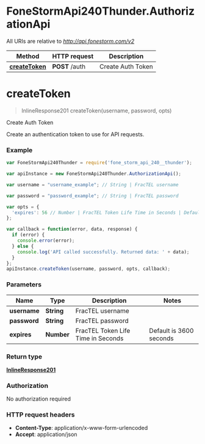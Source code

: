 # FoneStormApi240Thunder.AuthorizationApi

All URIs are relative to *http://api.fonestorm.com/v2*

Method | HTTP request | Description
------------- | ------------- | -------------
[**createToken**](AuthorizationApi.md#createToken) | **POST** /auth | Create Auth Token


<a name="createToken"></a>
# **createToken**
> InlineResponse201 createToken(username, password, opts)

Create Auth Token

Create an authentication token to use for API requests.

### Example
```javascript
var FoneStormApi240Thunder = require('fone_storm_api_240__thunder');

var apiInstance = new FoneStormApi240Thunder.AuthorizationApi();

var username = "username_example"; // String | FracTEL username

var password = "password_example"; // String | FracTEL password

var opts = { 
  'expires': 56 // Number | FracTEL Token Life Time in Seconds | Default is 3600 seconds | Maximum is 86400 seconds (24 hours)
};

var callback = function(error, data, response) {
  if (error) {
    console.error(error);
  } else {
    console.log('API called successfully. Returned data: ' + data);
  }
};
apiInstance.createToken(username, password, opts, callback);
```

### Parameters

Name | Type | Description  | Notes
------------- | ------------- | ------------- | -------------
 **username** | **String**| FracTEL username | 
 **password** | **String**| FracTEL password | 
 **expires** | **Number**| FracTEL Token Life Time in Seconds | Default is 3600 seconds | Maximum is 86400 seconds (24 hours) | [optional] 

### Return type

[**InlineResponse201**](InlineResponse201.md)

### Authorization

No authorization required

### HTTP request headers

 - **Content-Type**: application/x-www-form-urlencoded
 - **Accept**: application/json

